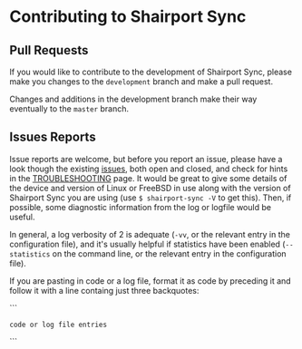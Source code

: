 
Contributing to Shairport Sync
====

Pull Requests
----
If you would like to contribute to the development of Shairport Sync, please make you changes to the `development` branch and make a pull request.

Changes and additions in the development branch make their way eventually to the `master` branch.

Issues Reports
----
Issue reports are welcome, but before you report an issue, please have a look though the existing [issues](issues), both open and closed, and check for hints in the [TROUBLESHOOTING](TROUBLESHOOTING.md) page. It would be great to give some details of the device and version of Linux or FreeBSD in use along with the version of Shairport Sync you are using (use `$ shairport-sync -V` to get this). Then, if possible, some diagnostic information from the log or logfile would be useful.

In general, a log verbosity of 2 is adequate (`-vv`, or the relevant entry in the configuration file), and it's usually helpful if statistics have been enabled (`--statistics` on the command line, or the relevant entry in the configuration file).

If you are pasting in code or a log file, format it as code by preceding it and follow it with a line containg just three backquotes: 

\`\`\`
```
code or log file entries
```
\`\`\`

